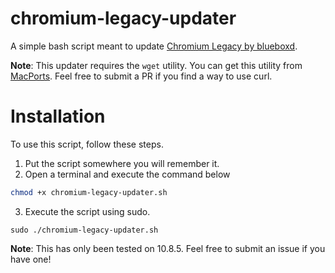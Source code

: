 # chromium-legacy-updater
A simple bash script meant to update [Chromium Legacy by blueboxd](https://github.com/blueboxd/chromium-legacy).

**Note**: This updater requires the `wget` utility. You can get this utility from [MacPorts](https://www.macports.org/). Feel free to submit a PR if you find a way to use curl.

# Installation
To use this script, follow these steps.
1. Put the script somewhere you will remember it.
2. Open a terminal and execute the command below
```bash
chmod +x chromium-legacy-updater.sh
```
3. Execute the script using sudo.
```
sudo ./chromium-legacy-updater.sh
```

**Note**: This has only been tested on 10.8.5. Feel free to submit an issue if you have one!
